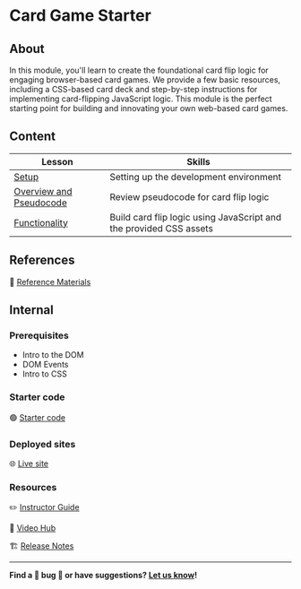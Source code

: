 <h1>
  <span class="prefix"></span>
  <span class="headline">Card Game Starter</span>
</h1>

## About

In this module, you'll learn to create the foundational card flip logic for engaging browser-based card games. We provide a few basic resources, including a CSS-based card deck and step-by-step instructions for implementing card-flipping JavaScript logic. This module is the perfect starting point for building and innovating your own web-based card games.

## Content

| Lesson                                                         | Skills                                                             |
| -------------------------------------------------------------- | ------------------------------------------------------------------ |
| [Setup](./setup/README.md)                                     | Setting up the development environment                             |
| [Overview and Pseudocode](./overview-and-pseudocode/README.md) | Review pseudocode for card flip logic                              |
| [Functionality](./functionality/README.md)                     | Build card flip logic using JavaScript and the provided CSS assets |

## References

📖 [Reference Materials](./references/README.md)

## Internal

### Prerequisites

- Intro to the DOM
- DOM Events
- Intro to CSS

### Starter code

🟢 [Starter code](https://git.generalassemb.ly/modular-curriculum-all-courses/card-game-starter-code)

### Deployed sites

🌐 [Live site](https://flippin-awesome.surge.sh/)

### Resources

✏️ [Instructor Guide](./internal-resources/instructor-guide.md)

🎥 [Video Hub](./internal-resources/video-hub.md)

🏗️ [Release Notes](./internal-resources/release-notes.md)

---

**Find a 👾 bug 👾 or have suggestions? [Let us know](https://git.generalassemb.ly/modular-curriculum-all-courses/universal-resources-internal/blob/main/module-feedback.md)!**
